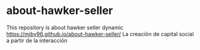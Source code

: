 # about-hawker-seller
This repository is about hawker seller dynamic
https://miby96.github.io/about-hawker-seller/
La creación de capital social a partir de la interacción

